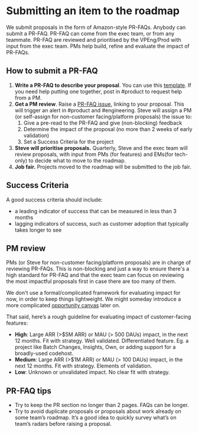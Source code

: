 # Submitting an item to the roadmap

We submit proposals in the form of Amazon-style PR-FAQs. Anybody can submit a PR-FAQ. PR-FAQ can come from the exec team, or from any teammate. PR-FAQ are reviewed and prioritised by the VPEng/Prod with input from the exec team. PMs help build, refine and evaluate the impact of PR-FAQs.

## How to submit a PR-FAQ

1. **Write a PR-FAQ to describe your proposal**. You can use this [template](TODO). If you need help putting one together, post in #product to request help from a PM.
2. **Get a PM review**. Raise a [PR-FAQ issue](TODO), linking to your proposal. This will trigger an alert in #product and #engineering. Steve will assign a PM (or self-assign for non-customer facing/platform proposals) the issue to:
   1. Give a pre-read to the PR-FAQ and give (non-blocking) feedback
   2. Determine the impact of the proposal (no more than 2 weeks of early validation)
   3. Set a Success Criteria for the project
3. **Steve will prioritise proposals.** Quarterly, Steve and the exec team will review proposals, with input from PMs (for features) and EMs(for tech-only) to decide what to move to the roadmap.
4. **Job fair.** Projects moved to the roadmap will be submitted to the job fair.

## Success Criteria

A good success criteria should include:

- a leading indicator of success that can be measured in less than 3 months
- lagging indicators of success, such as customer adoption that typically takes longer to see

## PM review

PMs (or Steve for non-customer facing/platform proposals) are in charge of reviewing PR-FAQs. This is non-blocking and just a way to ensure there's a high standard for PR-FAQ and that the exec team can focus on reviewing the most impactful proposals first in case there are too many of them.

We don't use a formal/complicated framework for evaluating impact for now, in order to keep things lightweight. We might someday introduce a more complicated [opportunity canvas](https://docs.google.com/document/d/1pTEMcwH10xWilQEnVc65oC6PdC3VMjn2XoARfNTaHkc/edit#) later on.

That said, here’s a rough guideline for evaluating impact of customer-facing features:

- **High**: Large ARR (>$5M ARR) or MAU (> 500 DAUs) impact, in the next 12 months. Fit with strategy. Well validated. Differentiated feature. Eg. a project like Batch Changes, Insights, Own, or adding support for a broadly-used codehost.
- **Medium**: Large ARR (>$1M ARR) or MAU (> 100 DAUs) impact, in the next 12 months. Fit with strategy. Elements of validation.
- **Low**: Unknown or unvalidated impact. No clear fit with strategy.

## PR-FAQ tips

- Try to keep the PR section no longer than 2 pages. FAQs can be longer.
- Try to avoid duplicate proposals or proposals about work already on some team’s roadmap. It’s a good idea to quickly survey what’s on team’s radars before raising a proposal.
